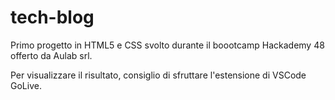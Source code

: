 # tech-blog

Primo progetto in HTML5 e CSS svolto durante il boootcamp Hackademy 48 offerto da Aulab srl.

Per visualizzare il risultato, consiglio di sfruttare l'estensione di VSCode GoLive.
